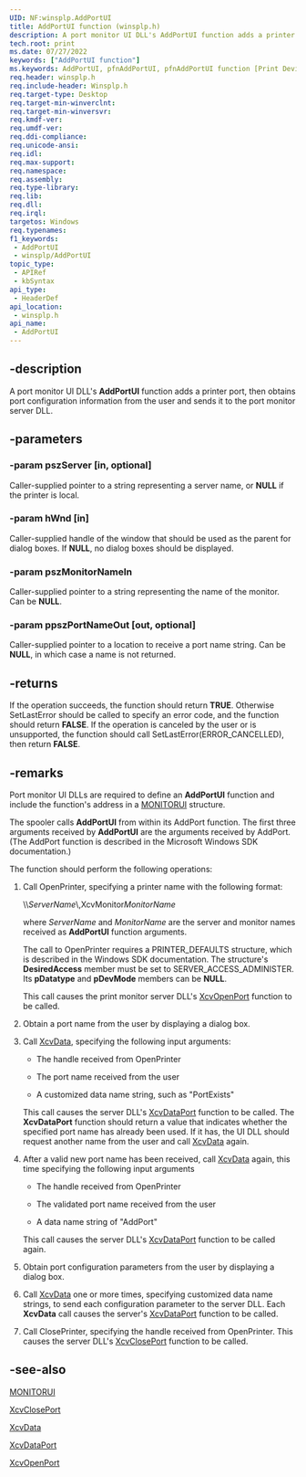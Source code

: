 ```yaml
---
UID: NF:winsplp.AddPortUI
title: AddPortUI function (winsplp.h)
description: A port monitor UI DLL's AddPortUI function adds a printer port, then obtains port configuration information from the user and sends it to the port monitor server DLL.
tech.root: print
ms.date: 07/27/2022
keywords: ["AddPortUI function"]
ms.keywords: AddPortUI, pfnAddPortUI, pfnAddPortUI function [Print Devices], print.addportui, spoolfnc_e82f0e4d-e4f2-44b8-b957-3fc1b35e8a34.xml, winsplp/pfnAddPortUI
req.header: winsplp.h
req.include-header: Winsplp.h
req.target-type: Desktop
req.target-min-winverclnt: 
req.target-min-winversvr: 
req.kmdf-ver: 
req.umdf-ver: 
req.ddi-compliance: 
req.unicode-ansi: 
req.idl: 
req.max-support: 
req.namespace: 
req.assembly: 
req.type-library: 
req.lib: 
req.dll: 
req.irql: 
targetos: Windows
req.typenames: 
f1_keywords:
 - AddPortUI
 - winsplp/AddPortUI
topic_type:
 - APIRef
 - kbSyntax
api_type:
 - HeaderDef
api_location:
 - winsplp.h
api_name:
 - AddPortUI
---
```


## -description

A port monitor UI DLL's **AddPortUI** function adds a printer port, then obtains port configuration information from the user and sends it to the port monitor server DLL.

## -parameters

### -param pszServer [in, optional]

Caller-supplied pointer to a string representing a server name, or **NULL** if the printer is local.

### -param hWnd [in]

Caller-supplied handle of the window that should be used as the parent for dialog boxes. If **NULL**, no dialog boxes should be displayed.

### -param pszMonitorNameIn

Caller-supplied pointer to a string representing the name of the monitor. Can be **NULL**.

### -param ppszPortNameOut [out, optional]

Caller-supplied pointer to a location to receive a port name string. Can be **NULL**, in which case a name is not returned.

## -returns

If the operation succeeds, the function should return **TRUE**. Otherwise SetLastError should be called to specify an error code, and the function should return **FALSE**. If the operation is canceled by the user or is unsupported, the function should call SetLastError(ERROR_CANCELLED), then return **FALSE**.

## -remarks

Port monitor UI DLLs are required to define an **AddPortUI** function and include the function's address in a [MONITORUI](./ns-winsplp-_monitorui.md) structure.

The spooler calls **AddPortUI** from within its AddPort function. The first three arguments received by **AddPortUI** are the arguments received by AddPort. (The AddPort function is described in the Microsoft Windows SDK documentation.)

The function should perform the following operations:

1. Call OpenPrinter, specifying a printer name with the following format:

    \\\\*ServerName*\\,XcvMonitor*MonitorName*

    where *ServerName* and *MonitorName* are the server and monitor names received as **AddPortUI** function arguments.

    The call to OpenPrinter requires a PRINTER_DEFAULTS structure, which is described in the Windows SDK documentation. The structure's **DesiredAccess** member must be set to SERVER_ACCESS_ADMINISTER. Its **pDatatype** and **pDevMode** members can be **NULL**.

    This call causes the print monitor server DLL's [XcvOpenPort](./nf-winsplp-xcvopenport.md) function to be called.

1. Obtain a port name from the user by displaying a dialog box.

1. Call [XcvData](/previous-versions/ff564255(v=vs.85)), specifying the following input arguments:

    - The handle received from OpenPrinter

    - The port name received from the user

    - A customized data name string, such as "PortExists"

    This call causes the server DLL's [XcvDataPort](./nf-winsplp-xcvdataport.md) function to be called. The **XcvDataPort** function should return a value that indicates whether the specified port name has already been used. If it has, the UI DLL should request another name from the user and call [XcvData](/previous-versions/ff564255(v=vs.85)) again.

1. After a valid new port name has been received, call [XcvData](/previous-versions/ff564255(v=vs.85)) again, this time specifying the following input arguments

    - The handle received from OpenPrinter

    - The validated port name received from the user

    - A data name string of "AddPort"

    This call causes the server DLL's [XcvDataPort](./nf-winsplp-xcvdataport.md) function to be called again.

1. Obtain port configuration parameters from the user by displaying a dialog box.

1. Call [XcvData](/previous-versions/ff564255(v=vs.85)) one or more times, specifying customized data name strings, to send each configuration parameter to the server DLL. Each **XcvData** call causes the server's [XcvDataPort](./nf-winsplp-xcvdataport.md) function to be called.

1. Call ClosePrinter, specifying the handle received from OpenPrinter. This causes the server DLL's [XcvClosePort](./nf-winsplp-xcvcloseport.md) function to be called.

## -see-also

[MONITORUI](./ns-winsplp-_monitorui.md)

[XcvClosePort](./nf-winsplp-xcvcloseport.md)

[XcvData](/previous-versions/ff564255(v=vs.85))

[XcvDataPort](./nf-winsplp-xcvdataport.md)

[XcvOpenPort](./nf-winsplp-xcvopenport.md)